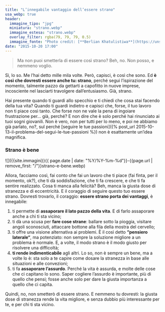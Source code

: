 ```yaml
---
title: "L’innegabile vantaggio dell’essere strano"
usa_webp: true
header:
  immagine_tipo: "jpg"
  miniatura: "strano.webp"
  immagine_estesa: "strano.webp"
  overlay_filter: rgba(79, 79, 79, 0.5)
  immagine_fonte: "Photo credit: [**Berlian Khatulistiwa**](https://unsplash.com/@bearlion)"
date: "2015-10-20 17:00"
---
```


> Ma non puoi smetterla di essere così strano?
> Beh, no. Non posso, e nemmeno voglio.

Sì, lo so. Me l’hai detto mille mila volte. Però, capisci, è così che sono. Ed **è così che dovresti essere anche tu: strano**, perché segui l’ispirazione del momento, talmente pazzo da gettarti a capofitto in nuove imprese, incosciente nel lasciarti travolgere dall’entusiasmo. Già, strano.

Hai presente quando ti guardi allo specchio e ti chiedi che cosa stai facendo della tua vita? Quando ti guardi indietro e capisci che, forse, il tuo lavoro non ti piace così tanto. Che forse non ne vale la pena di ingoiare frustrazione per… già, perché? E non dire che è solo perché hai rinunciato ai tuoi sogni giovanili. Non è vero, non per tutti per lo meno, e poi ne abbiamo già parlato, no?, sul perché [seguire le tue passioni]({% post_url 2015-10-13-il-problema-del-segui-le-tue-passioni %}) non è esattamente un’idea magnifica.

### Strano è bene

![]({{site.immagini}}{{ page.date | date: "%Y/%Y-%m-%d"}}-{{page.url | remove_first: "/"}}strano-e-bene.webp)

Allora, facciamo così, fai conto che fai un lavoro che ti piace (fai finta, per il momento, ok?), che ti dà soddisfazione, che ti fa crescere, e che ti fa sentire realizzato. Cosa ti manca alla felicità? Beh, manca la giusta dose di stranezza e di eccentricità. E il coraggio di seguire questo tuo essere strano. Dovresti trovarlo, il coraggio: **essere strano porta dei vantaggi**, è innegabile:

  1. ti permette di **assaporare il lato pazzo della vita**. E di farlo assaporare anche a chi ti sta vicino;
  2. ti dà una scusa per **fare cose strane**: ballare sotto la pioggia, visitare angoli sconosciuti, attaccare bottone alla fila della mostra del cervello;
  3. ti offre una visione alternativa ai problemi. È il così detto **“pensiero laterale“**, ma potenziato: non sempre la soluzione migliore a un problema è normale. E, a volte, il modo strano è il modo giusto per risolvere una difficoltà;
  4. **ti rende indimenticabile** agli altri. Lo so, non è sempre un bene, ma a volte lo è: sta solo a te capire come dosare la stranezza in base alle situazioni e alle convezioni;
  5. ti fa **assaporare l’assurdo**. Perché la vita è assurda, e molte delle cose che ci capitano lo sono. Saper cogliere l’assurdo è importante, più di quello che pensi; fosse anche solo per dare la giusta importanza a quello che ci capita.

Quindi, no, non smetterò di essere strano. E nemmeno tu dovresti: la giusta dose di stranezza rende la vita migliore, e senza dubbio più interessante per te, e per chi ti sta vicino.
